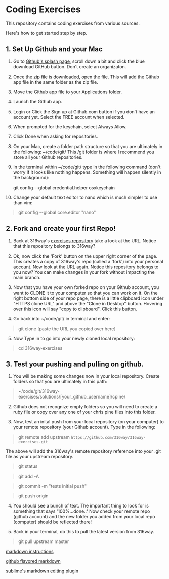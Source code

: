 # Coding Exercises

This repository contains coding exercises from various sources. 

Here's how to get started step by step. 



## 1. Set Up Github and your Mac

1. Go to [Github's splash page](https://github.com), scroll down a bit and click the blue download GitHub button. Don't create an organizaton.

2. Once the zip file is downloaded, open the file. This will add the Github app file in the same folder as the zip file. 

3. Move the Github app file to your Applications folder. 

4. Launch the Github app.

5. Login or Click the Sign up at Github.com button if you don't have an account yet. Select the FREE account when selected.

6. When prompted for the keychain, select Always Allow.

7. Click Done when asking for repositories.

8. On your Mac, create a folder path structure so that you are ultimately in the following:  ~/code/git/    This /git folder is where I recommend you store all your Github repositories. 

9. In the terminal within ~/code/git/ type in the following command (don't worry if it looks like nothing happens. Something will happen silently in the background):

    git config --global credential.helper osxkeychain

10. Change your default text editor to nano which is much simpler to use than vim:

> git config --global core.editor "nano"


## 2. Fork and create your first Repo!

1. Back at 316way's [exercises repository](https://github.com/316way/316way-exercises) take a look at the URL. Notice that this repository belongs to 316way? 

2. Ok, now click the 'Fork' button on the upper right corner of the page. This creates a copy of 316way's repo (called a 'fork') into your personal account. Now look at the URL again. Notice this repository belongs to you now? You can make changes in your fork without impacting the main branch. 

3. Now that you have your own forked repo on your Github account, you want to CLONE it to your computer so that you can work on it. On the right bottom side of your repo page, there is a little clipboard icon under "HTTPS clone URL" and above the "Clone in Desktop" button. Hovering over this icon will say "copy to clipboard". Click this button.

4. Go back into ~/code/git/ in terminal and enter:

> git clone [paste the URL you copied over here]

5. Now Type in to go into your newly cloned local repository:

> cd 316way-exercises


## 3. Test your pushing and pulling on github.  

1. You will be making some changes now in your local repository. Create folders so that you are ultimately in this path: 

> ~/code/git/316way-exercises/solutions/[your_github_username]/cpine/ 

2. Github does not recognize empty folders so you will need to create a ruby file or copy over any one of your chris pine files into this folder. 

3. Now, test an inital push from your local repository (on your computer) to your remote repository (your Github account). Type in the following:

> git remote add upstream `https://github.com/316way/316way-exercises.git`

The above will add the 316way's remote repository reference into your .git file as your upstream repository. 


> git status


> git add -A

> git commit -m "tests initial push"

> git push origin

4. You should see a bunch of text. The important thing to look for is something that says '100%...done.:'  Now check your remote repo (github account) and the new folder you added from your local repo (computer) should be reflected there! 

5. Back in your terminal, do this to pull the latest version from 316way.

> git pull upstream master




[markdown instructions](https://help.github.com/articles/markdown-basics)

[github flavored markdown](https://help.github.com/articles/github-flavored-markdown)

[sublime's markdown editing plugin](https://sublime.wbond.net/packages/MarkdownEditing)
